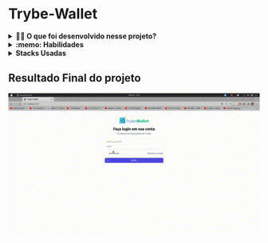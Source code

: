 # Trybe-Wallet

<details>
  <summary><strong>👨‍💻 O que foi desenvolvido nesse projeto?</strong></summary><br />

  Neste projeto foi desenvolvido uma carteira de controle de gastos com conversor de moedas, ao utilizar essa aplicação um usuário deverá ser capaz de:

  - Adicionar, remover e editar um gasto;
  - Visualizar uma tabelas com seus gastos;
  - Visualizar o total de gastos convertidos para uma moeda de escolha;
</details>

<details>
  <summary><strong>:memo: Habilidades</strong></summary><br />

Neste projeto, Eu fui capaz de:

- Criar um _store_ Redux em aplicações React

- Criar _reducers_ no Redux em aplicações React

- Criar _actions_ no Redux em aplicações React

- Criar _dispatchers_ no Redux em aplicações React

- Conectar Redux aos componentes React

- Criar _actions_ assíncronas na sua aplicação React que faz uso de Redux.
</details>

<details>
  <summary><strong>Stacks Usadas</strong></summary>

- React.
- Javascript.
- Redux.
- Testes com React Test Library(RTL).
- Tailwind(CSS)

</details>

## Resultado Final do projeto
<img src="./trybewallet.gif" alt="gif projeto" width="1920" heigth="1080"/>
